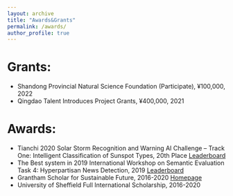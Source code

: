 ```yaml
---
layout: archive
title: "Awards&Grants"
permalink: /awards/
author_profile: true
---
```


Grants:
=====
* Shandong Provincial Natural Science Foundation (Participate), ¥100,000, 2022
* Qingdao Talent Introduces Project Grants, ¥400,000, 2021

Awards:
=====
* Tianchi 2020 Solar Storm Recognition and Warning AI Challenge – Track One: Intelligent Classification of Sunspot Types, 20th Place [Leaderboard](https://tianchi.aliyun.com/competition/entrance/531803/rankingList)
* The Best system in 2019 International Workshop on Semantic Evaluation Task 4: Hyperpartisan News Detection, 2019 [Leaderboard](https://pan.webis.de/semeval19/semeval19-web/#results)
* Grantham Scholar for Sustainable Future, 2016-2020 [Homepage](https://grantham.sheffield.ac.uk/scholars/ye-jiang-2/)
* University of Sheffield Full International Scholarship, 2016-2020
